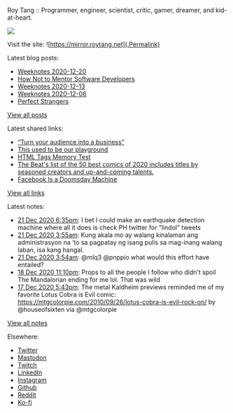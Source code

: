 Roy Tang :: Programmer, engineer, scientist, critic, gamer, dreamer, and kid-at-heart.

![](https://roytang.net/img/profile.jpg)

Visit the site: ![https://mirror.roytang.net](.Permalink)

Latest blog posts:
    

- [Weeknotes 2020-12-20](https://mirror.roytang.net/2020/12/weeknotes-2020-12-20/)
- [How Not to Mentor Software Developers](https://mirror.roytang.net/2020/12/how-not-to-mentor-software-developers/)
- [Weeknotes 2020-12-13](https://mirror.roytang.net/2020/12/weeknotes-2020-12-13/)
- [Weeknotes 2020-12-06](https://mirror.roytang.net/2020/12/weeknotes-2020-12-06/)
- [Perfect Strangers](https://mirror.roytang.net/2020/12/perfect-strangers/)

[View all posts](https://mirror.roytang.net/blog)

Latest shared links:
    

- [“Turn your audience into a business”](https://mirror.roytang.net/2020/12/turn-your-audience-into-a-business/)
- [This used to be our playground](https://mirror.roytang.net/2020/12/this-used-to-be-our-playground/)
- [HTML Tags Memory Test](https://mirror.roytang.net/2020/12/html-tags-memory-test/)
- [The Beat&#39;s list of the 50 best comics of 2020 includes titles by seasoned creators and up-and-coming talents.](https://mirror.roytang.net/2020/12/the-beats-list-of-the-50-best-comics-of-2020-includes-titles-by-seasoned-creators-and-up-and-coming/)
- [Facebook Is a Doomsday Machine](https://mirror.roytang.net/2020/12/facebook-is-a-doomsday-machine/)

[View all links](https://mirror.roytang.net/links)

Latest notes:
    

- [21 Dec 2020 6:35pm](https://mirror.roytang.net/2020/12/1341090027996999680/): I bet I could make an earthquake detection machine where all it does is check PH twitter for &ldquo;lindol&rdquo; tweets
- [21 Dec 2020 3:55am](https://mirror.roytang.net/2020/12/1340868417394331648/): Kung akala mo ay walang kinalaman ang administrasyon na &lsquo;to sa pagpatay ng isang pulis sa mag-inang walang laban, isa kang hangal.
- [21 Dec 2020 3:54am](https://mirror.roytang.net/2020/12/1340868156378660864/): @mlq3 @pnppio what would this effort have entailed?
- [18 Dec 2020 11:10pm](https://mirror.roytang.net/2020/12/1340072060886765568/): Props to all the people I follow who didn&rsquo;t spoil The Mandalorian ending for me lol. That was wild
- [17 Dec 2020 5:43pm](https://mirror.roytang.net/2020/12/1339627168947601408/): The metal Kaldheim previews reminded me of my favorite Lotus Cobra is Evil comic: https://mtgcolorpie.com/2010/09/26/lotus-cobra-is-evil-rock-on/ by @houseofsixten via @mtgcolorpie

[View all notes](https://mirror.roytang.net/notes)

Elsewhere:

- [Twitter](https://twitter.com/roytang)
- [Mastodon](https://mastodon.technology/@roytang)
- [Twitch](https://twitch.tv/twitchyroy)
- [LinkedIn](https://www.linkedin.com/in/roytang)
- [Instagram](https://instagram.com/roytang0400)
- [Github](https://github.com/roytang)
- [Reddit](https://reddit.com/u/hungryroy)
- [Ko-fi](https://ko-fi.com/roytang)